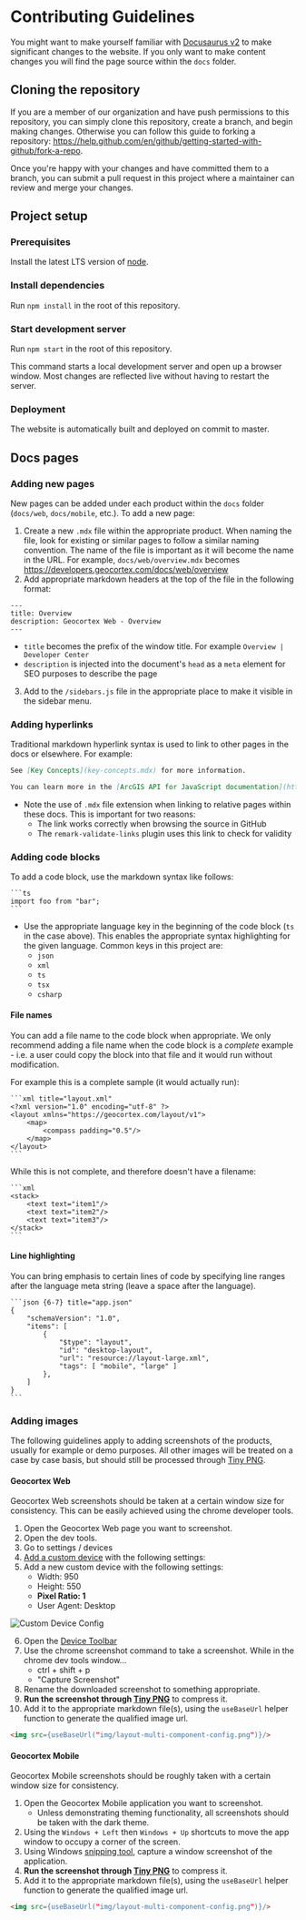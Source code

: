 # Contributing Guidelines

You might want to make yourself familiar with [Docusaurus v2](https://v2.docusaurus.io/) to make significant changes to the website. If you only want to make content changes you will find the page source within the `docs` folder.

## Cloning the repository

If you are a member of our organization and have push permissions to this repository, you can simply clone this repository, create a branch, and begin making changes. Otherwise you can follow this guide to forking a repository: https://help.github.com/en/github/getting-started-with-github/fork-a-repo.

Once you're happy with your changes and have committed them to a branch, you can submit a pull request in this project where a maintainer can review and merge your changes.

## Project setup

### Prerequisites

Install the latest LTS version of [node](https://nodejs.org/).

### Install dependencies

Run `npm install` in the root of this repository.

### Start development server

Run `npm start` in the root of this repository.

This command starts a local development server and open up a browser window. Most changes are reflected live without having to restart the server.

### Deployment

The website is automatically built and deployed on commit to master.

## Docs pages

### Adding new pages

New pages can be added under each product within the `docs` folder (`docs/web`, `docs/mobile`, etc.). To add a new page:

1. Create a new `.mdx` file within the appropriate product. When naming the file, look for existing or similar pages to follow a similar naming convention. The name of the file is important as it will become the name in the URL. For example, `docs/web/overview.mdx` becomes https://developers.geocortex.com/docs/web/overview
2. Add appropriate markdown headers at the top of the file in the following format:

```
---
title: Overview
description: Geocortex Web - Overview
---
```

-   `title` becomes the prefix of the window title. For example `Overview | Developer Center`
-   `description` is injected into the document's `head` as a `meta` element for SEO purposes to describe the page

3. Add to the `/sidebars.js` file in the appropriate place to make it visible in the sidebar menu.

### Adding hyperlinks

Traditional markdown hyperlink syntax is used to link to other pages in the docs or elsewhere. For example:

```md
See [Key Concepts](key-concepts.mdx) for more information.
```

```md
You can learn more in the [ArcGIS API for JavaScript documentation](https://developers.arcgis.com/javascript/)
```

-   Note the use of `.mdx` file extension when linking to relative pages within these docs. This is important for two reasons:
    -   The link works correctly when browsing the source in GitHub
    -   The `remark-validate-links` plugin uses this link to check for validity

### Adding code blocks

To add a code block, use the markdown syntax like follows:

    ```ts
    import foo from "bar";
    ```

-   Use the appropriate language key in the beginning of the code block (`ts` in the case above). This enables the appropriate syntax highlighting for the given language. Common keys in this project are:
    -   `json`
    -   `xml`
    -   `ts`
    -   `tsx`
    -   `csharp`

#### File names

You can add a file name to the code block when appropriate. We only recommend adding a file name when the code block is a _complete_ example - i.e. a user could copy the block into that file and it would run without modification.

For example this is a complete sample (it would actually run):

    ```xml title="layout.xml"
    <?xml version="1.0" encoding="utf-8" ?>
    <layout xmlns="https://geocortex.com/layout/v1">
        <map>
            <compass padding="0.5"/>
        </map>
    </layout>
    ```

While this is not complete, and therefore doesn't have a filename:

    ```xml
    <stack>
        <text text="item1"/>
        <text text="item2"/>
        <text text="item3"/>
    </stack>
    ```

#### Line highlighting

You can bring emphasis to certain lines of code by specifying line ranges after the language meta string (leave a space after the language).

    ```json {6-7} title="app.json"
    {
        "schemaVersion": "1.0",
        "items": [
            {
                "$type": "layout",
                "id": "desktop-layout",
                "url": "resource://layout-large.xml",
                "tags": [ "mobile", "large" ]
            },
        ]
    }
    ```

### Adding images

The following guidelines apply to adding screenshots of the products, usually for example or demo purposes. All other images will be treated on a case by case basis, but should still be processed through [Tiny PNG](https://tinypng.com/).

#### Geocortex Web

Geocortex Web screenshots should be taken at a certain window size for consistency. This can be easily achieved using the chrome developer tools.

1. Open the Geocortex Web page you want to screenshot.
2. Open the dev tools.
3. Go to settings / devices
4. [Add a custom device](https://developers.google.com/web/tools/chrome-devtools/device-mode#custom) with the following settings:
5. Add a new custom device with the following settings:
    - Width: 950
    - Height: 550
    - **Pixel Ratio: 1**
    - User Agent: Desktop

![Custom Device Config](https://user-images.githubusercontent.com/8933450/78948237-7e329900-7a7c-11ea-80c9-f5e19ba834e6.png)

6. Open the [Device Toolbar](https://developers.google.com/web/tools/chrome-devtools/device-mode#viewport)
7. Use the chrome screenshot command to take a screenshot. While in the chrome dev tools window...
    - ctrl + shift + p
    - "Capture Screenshot"
8. Rename the downloaded screenshot to something appropriate.
9. **Run the screenshot through [Tiny PNG](https://tinypng.com/)** to compress it.
10. Add it to the appropriate markdown file(s), using the `useBaseUrl` helper function to generate the qualified image url.

```html
<img src={useBaseUrl("img/layout-multi-component-config.png")}/>
```

#### Geocortex Mobile

Geocortex Mobile screenshots should be roughly taken with a certain window size for consistency.

1. Open the Geocortex Mobile application you want to screenshot.
    - Unless demonstrating theming functionality, all screenshots should be taken with the dark theme.
2. Using the `Windows + Left` then `Windows + Up` shortcuts to move the app window to occupy a corner of the screen.
3. Using Windows [snipping tool](https://support.microsoft.com/en-ca/help/13776/windows-10-use-snipping-tool-to-capture-screenshots), capture a window screenshot of the application.
4. **Run the screenshot through [Tiny PNG](https://tinypng.com/)** to compress it.
5. Add it to the appropriate markdown file(s), using the `useBaseUrl` helper function to generate the qualified image url.

```html
<img src={useBaseUrl("img/layout-multi-component-config.png")}/>
```
